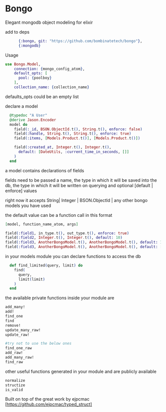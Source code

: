 # Bongo

Elegant mongodb object modeling for elixir

add to deps
```elixir
      {:bongo, git: "https://github.com/bombinatetech/bongo"},
      {:mongodb}
```

Usage
```elixir
use Bongo.Model,
    connection: {mongo_config_atom},
    default_opts: [
      pool: {poolboy}
    ],
    collection_name: {collection_name}
```

defaults_opts could be an empty list


declare a model
```elixir
  @typedoc "A User"
  @derive Jason.Encoder
  model do
    field(:_id, BSON.ObjectId.t(), String.t(), enforce: false)
    field(:handle, String.t(), String.t(), enforce: true)
    field(:items, [Models.Product.t()], [Models.Product.t()])

    field(:created_at, Integer.t(), Integer.t(),
      default: [DateUtils, :current_time_in_seconds, []]
    )
  end
```

a model contains declarations of fields

fields need to be passed a name, the type in which it will be saved into the db,
the type in which it will be written on querying and optional [default | enforce] values

right now it accepts String| Integer | BSON.ObjectId | any other bongo models you have used

the default value can be a function call in this format 
```elixir
[model, function_name_atom, args]
```

```elixir
field(:field1, in_type.t(), out_type.t(), enforce: true)
field(:field2, Integer.t(), Integer.t(), default: 10)
field(:field3, AnotherBongoModel.t(), AnotherBongoModel.t(), default: 10)
field(:field3, AnotherBongoModel.t(), AnotherBongoModel.t(), default: [AnotherBongoModel, :default_object_generator, []])
```

in your models module you can declare functions to access the db 
```elixir
  def find_limited(query, limit) do
    find(
      query,
      limit(limit)
    )
  end
```


the available private functions inside your module are 
```elixir
add_many!
add!
find_one
find
remove!
update_many_raw!
update_raw!

#try not to use the below ones
find_one_raw
add_raw!
add_many_raw!
find_raw
```

other useful functions generated in your module and are publicly available

```elixir
normalize
structize
is_valid
```


Built on top of the great work by ejpcmac [https://github.com/ejpcmac/typed_struct]

